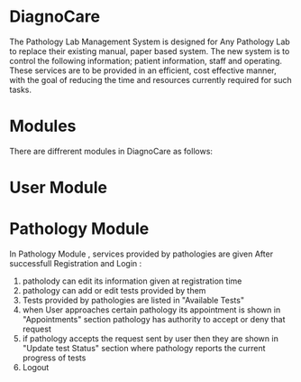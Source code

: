 # DiagnoCare

The  Pathology Lab  Management  System  is designed  for  Any
Pathology Lab to  replace their  existing manual, paper  based system. The
new system is to control the following information; patient information,  staff and operating. These services are to
be provided in an efficient, cost effective manner, with the goal of reducing
the time and resources currently required for such tasks. 


# Modules

There are diffrerent modules in DiagnoCare as follows:

# User Module


# Pathology Module
In Pathology Module , services provided by pathologies are given
After successfull Registration and Login : 
1. patholody can edit its information given at registration time
2. pathology can add or edit tests provided by them
3. Tests provided by pathologies are listed in "Available Tests"
4. when User approaches certain pathology its appointment is shown in
   "Appointments" section pathology has authority to accept or deny that request
5. if pathology accepts the request sent by user then they are shown in "Update test Status" section
   where pathology reports the current progress of tests
6. Logout
